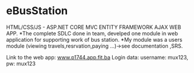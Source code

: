# eBusStation
HTML/CSS/JS - ASP.NET CORE MVC ENTITY FRAMEWORK AJAX WEB APP.
 *The complete SDLC done in team, develped one module in web application for supporting work of  bus station.
 *My module was a users module (viewing travels,resrvation,paying ...)->see documentation ,SRS.
 
 Link to the web app: www.p1744.app.fit.ba
 Login data: username: mux123, pw: mux123
